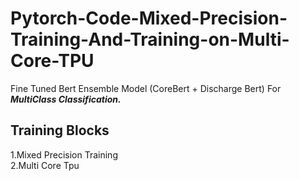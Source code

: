 # Pytorch-Code-Mixed-Precision-Training-And-Training-on-Multi-Core-TPU
Fine Tuned Bert Ensemble Model (CoreBert + Discharge Bert) For ***MultiClass Classification.***

## Training Blocks
1.Mixed Precision Training  
2.Multi Core Tpu
